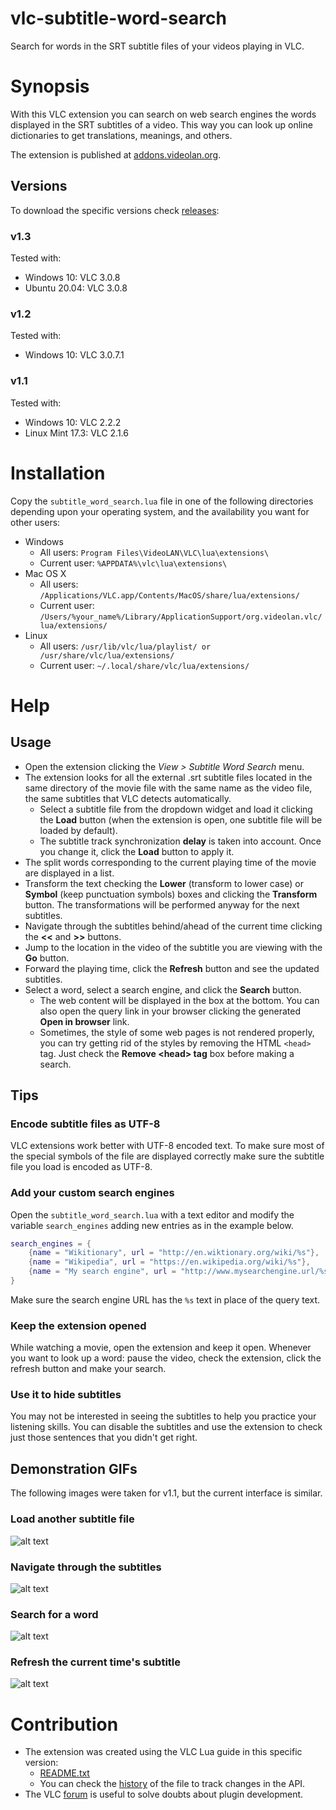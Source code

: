 # vlc-subtitle-word-search

Search for words in the SRT subtitle files of your videos playing in VLC.

# Synopsis

With this VLC extension you can search on web search engines the words displayed in the SRT subtitles of a video.
This way you can look up online dictionaries to get translations, meanings, and others.

The extension is published at [addons.videolan.org](http://addons.videolan.org/content/show.php/Subtitle+Word+Search?content=175924).

## Versions
To download the specific versions check [releases](https://github.com/tcrespog/vlc-subtitle-word-search/releases):

### v1.3
Tested with:
* Windows 10: VLC 3.0.8
* Ubuntu 20.04: VLC 3.0.8
### v1.2
Tested with:
* Windows 10: VLC 3.0.7.1
### v1.1
Tested with:
* Windows 10: VLC 2.2.2
* Linux Mint 17.3: VLC 2.1.6

# Installation

Copy the `subtitle_word_search.lua` file in one of the following directories depending upon your operating system, and the availability you want for other users:

* Windows
	* All users: `Program Files\VideoLAN\VLC\lua\extensions\`
	* Current user: `%APPDATA%\vlc\lua\extensions\`
* Mac OS X
	* All users: `/Applications/VLC.app/Contents/MacOS/share/lua/extensions/`
	* Current user: `/Users/%your_name%/Library/ApplicationSupport/org.videolan.vlc/lua/extensions/`
* Linux
	* All users: `/usr/lib/vlc/lua/playlist/ or /usr/share/vlc/lua/extensions/`
	* Current user: `~/.local/share/vlc/lua/extensions/`

# Help

## Usage

* Open the extension clicking the *View > Subtitle Word Search* menu.
* The extension looks for all the external .srt subtitle files located in the same directory of the movie file with the same name as the video file, the same subtitles that VLC detects automatically.
	* Select a subtitle file from the dropdown widget and load it clicking the **Load** button (when the extension is open, one subtitle file will be loaded by default).
	* The subtitle track synchronization **delay** is taken into account. Once you change it, click the **Load** button to apply it.
* The split words corresponding to the current playing time of the movie are displayed in a list.
* Transform the text checking the **Lower** (transform to lower case) or **Symbol** (keep punctuation symbols) boxes and clicking the **Transform** button. The transformations will be performed anyway for the next subtitles.
* Navigate through the subtitles behind/ahead of the current time clicking the **<<** and **>>** buttons.
* Jump to the location in the video of the subtitle you are viewing with the **Go** button.
* Forward the playing time, click the **Refresh** button and see the updated subtitles.
* Select a word, select a search engine, and click the **Search** button.
	* The web content will be displayed in the box at the bottom. You can also open the query link in your browser clicking the generated **Open in browser** link.
	* Sometimes, the style of some web pages is not rendered properly, you can try getting rid of the styles by removing the HTML `<head>` tag. Just check the **Remove &lt;head&gt; tag** box before making a search. 

## Tips

### Encode subtitle files as UTF-8
VLC extensions work better with UTF-8 encoded text. To make sure most of the special symbols of the file are displayed correctly make sure the subtitle file you load is encoded as UTF-8.

### Add your custom search engines
Open the `subtitle_word_search.lua` with a text editor and modify the variable `search_engines` adding new entries as in the example below.
```lua
search_engines = {
	{name = "Wikitionary", url = "http://en.wiktionary.org/wiki/%s"},
	{name = "Wikipedia", url = "https://en.wikipedia.org/wiki/%s"},
	{name = "My search engine", url = "http://www.mysearchengine.url/%s"} --New search engine!
}
```
Make sure the search engine URL has the `%s` text in place of the query text.

### Keep the extension opened
While watching a movie, open the extension and keep it open. Whenever you want to look up a word: pause the video, check the extension, click the refresh button and make your search.

### Use it to hide subtitles
You may not be interested in seeing the subtitles to help you practice your listening skills. You can disable the subtitles and use the extension to check just those sentences that you didn't get right.

## Demonstration GIFs

The following images were taken for v1.1, but the current interface is similar.

### Load another subtitle file

![alt text](https://raw.githubusercontent.com/tcrespog/vlc-subtitle-word-search/static/demonstrations/load.gif "Load a subtitle demonstration")

### Navigate through the subtitles

![alt text](https://raw.githubusercontent.com/tcrespog/vlc-subtitle-word-search/static/demonstrations/navigation.gif "Navigate subtitles demonstration")

### Search for a word

![alt text](https://raw.githubusercontent.com/tcrespog/vlc-subtitle-word-search/static/demonstrations/search.gif "Search for a word demonstration")

### Refresh the current time's subtitle

![alt text](https://raw.githubusercontent.com/tcrespog/vlc-subtitle-word-search/static/demonstrations/refresh.gif "Refresh the subtitle demonstration")

# Contribution

* The extension was created using the VLC Lua guide in this specific version:
    * [README.txt](https://github.com/videolan/vlc/blob/062edb354454161e431cb50e87e79e439968a2c4/share/lua/README.txt)
    * You can check the [history](https://github.com/videolan/vlc/commits/master/share/lua/README.txt) of the file to track changes in the API.
* The VLC [forum](https://forum.videolan.org/viewforum.php?f=29) is useful to solve doubts about plugin development.